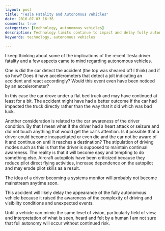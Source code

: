 ```yaml
---
layout: post
title: "Tesla Fatality and Autonomous Vehicles"
date: 2016-07-03 16:36
comments: true
categories: [technology, autonomous vehicles]
description: Technology limits continue to impact and delay fully autonomous vehicles. 
keywords: technology, autonomous vehicles

---
```

I keep thinking about some of the implications of the recent Tesla driver fatality and a few aspects came to mind regarding autonomous vehicles.

One is did the car detect the accident (the top was sheared off I think) and if so how?
Does it have accelerometers that detect a jolt indicating an accident and react accordingly?
Would this event even have been noticed by an accelerometer?

In this case the car drove under a flat bed truck and may have continued at least for a bit.
The accident might have had a better outcome if the car had impacted the truck directly rather than the way that it did which was bad luck.

Another consideration is related to the car awareness of the driver condition.
By that I mean what if the driver had a heart attack or seizure and did not touch anything that would get the car's attention.
Is it possible that a driver could become incapacitated or even die and the car not be aware of it and continue on until it reaches a destination?
The stipulation of driving modes such as this is that the driver is supposed to maintain continual awareness.
The reality is that it will become easy and tempting to do something else.
Aircraft autopilots have been criticized because they reduce pilot direct flying activities, increase dependence on the autopilot and may erode pilot skills as a result.

The idea of a driver becoming a systems monitor will probably not become mainstream anytime soon.

This accident will likely delay the appearance of the fully autonomous vehicle because it raised the awareness of the complexity of driving and visibility conditions and unexpected events.

Until a vehicle can mimic the same level of vision, particularly field of view, and interpretation of what is seen, heard and felt by a human I am not sure that full autonomy will occur without continued risk.
